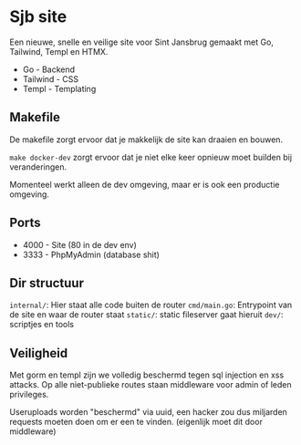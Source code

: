 # Sjb site
Een nieuwe, snelle en veilige site voor Sint Jansbrug gemaakt met Go, Tailwind, Templ en HTMX.

* Go - Backend
* Tailwind - CSS
* Templ - Templating

## Makefile
De makefile zorgt ervoor dat je makkelijk de site kan draaien en bouwen. 

`make docker-dev` zorgt ervoor dat je niet elke keer opnieuw moet builden bij veranderingen.

Momenteel werkt alleen de dev omgeving, maar er is ook een productie omgeving.

## Ports

* 4000 - Site (80 in de dev env)
* 3333 - PhpMyAdmin (database shit)

## Dir structuur

`internal/`: Hier staat alle code buiten de router
`cmd/main.go`: Entrypoint van de site en waar de router staat
`static/`: static fileserver gaat hieruit
`dev/`: scriptjes en tools

## Veiligheid

Met gorm en templ zijn we volledig beschermd tegen sql injection en xss attacks.
Op alle niet-publieke routes staan middleware voor admin of leden privileges.

Useruploads worden "beschermd" via uuid, een hacker zou dus miljarden requests moeten doen om er een te vinden. (eigenlijk moet dit door middleware)
